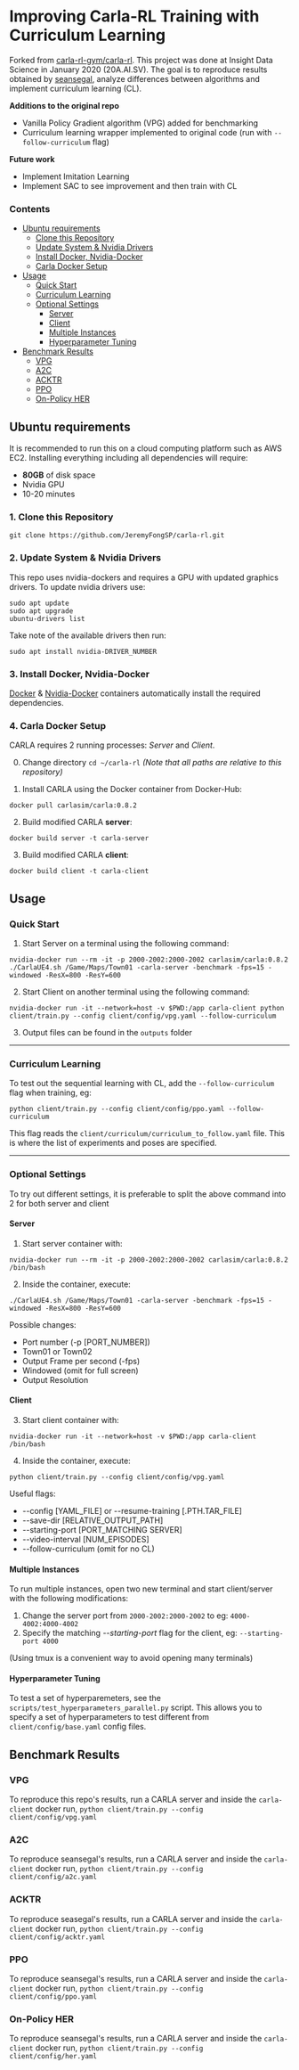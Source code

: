 # Improving Carla-RL Training with Curriculum Learning
Forked from [carla-rl-gym/carla-rl](https://github.com/carla-rl-gym/carla-rl). This project was done at Insight Data Science in January 2020 (20A.AI.SV). The goal is to reproduce results obtained by [seansegal](https://github.com/seansegal), analyze differences between algorithms and implement curriculum learning (CL). 

__Additions to the original repo__
* Vanilla Policy Gradient algorithm (VPG) added for benchmarking
* Curriculum learning wrapper implemented to original code (run with `--follow-curriculum` flag)

__Future work__
* Implement Imitation Learning
* Implement SAC to see improvement and then train with CL

### Contents
- [Ubuntu requirements](#ubuntu-requirements)
  * [Clone this Repository](#clone)
  * [Update System & Nvidia Drivers](#nvidia-drivers)
  * [Install Docker, Nvidia-Docker](#docker-nvidia)
  * [Carla Docker Setup](#docker-setup)
- [Usage](#usage)
  * [Quick Start](#quick-start)
  * [Curriculum Learning](#curriculum-learning)
  * [Optional Settings](#optional-settings)
    + [Server](#server)
    + [Client](#client)
    + [Multiple Instances](#multiple-instances)
    + [Hyperparameter Tuning](#hyperparameter-tuning)
- [Benchmark Results](#benchmark-results)
  * [VPG](#vpg)
  * [A2C](#a2c)
  * [ACKTR](#acktr)
  * [PPO](#ppo)
  * [On-Policy HER](#her)

<a name="ubuntu-requirements"></a>
## Ubuntu requirements
It is recommended to run this on a cloud computing platform such as AWS EC2.
Installing everything including all dependencies will require:
* __80GB__ of disk space
* Nvidia GPU
* 10-20 minutes

<a name="clone"></a>
### 1. Clone this Repository
```
git clone https://github.com/JeremyFongSP/carla-rl.git
```

<a name="nvidia-drivers"></a>
### 2. Update System & Nvidia Drivers
This repo uses nvidia-dockers and requires a GPU with updated graphics drivers.
To update nvidia drivers use:
```
sudo apt update
sudo apt upgrade
ubuntu-drivers list
```
Take note of the available drivers then run:
```
sudo apt install nvidia-DRIVER_NUMBER
```

<a name="docker-nvidia"></a>
### 3. Install Docker, Nvidia-Docker
[Docker](https://docs.docker.com/install/) & [Nvidia-Docker](https://github.com/NVIDIA/nvidia-docker) containers automatically install the required dependencies.

<a name="docker-setup"></a>
### 4. Carla Docker Setup
CARLA requires 2 running processes: *Server* and *Client*.

 0. Change directory `cd ~/carla-rl` *(Note that all paths are relative to this repository)*

 1. Install CARLA using the Docker container from Docker-Hub:
```
docker pull carlasim/carla:0.8.2
```
 2. Build modified CARLA __server__:
```
docker build server -t carla-server
```
 3. Build modified CARLA __client__:
```
docker build client -t carla-client
```

<a name="usage"></a>
## Usage
<a name="quick-start"></a>
### Quick Start
 1. Start Server on a terminal using the following command:
```
nvidia-docker run --rm -it -p 2000-2002:2000-2002 carlasim/carla:0.8.2 ./CarlaUE4.sh /Game/Maps/Town01 -carla-server -benchmark -fps=15 -windowed -ResX=800 -ResY=600
```
 2. Start Client on another terminal using the following command:
```
nvidia-docker run -it --network=host -v $PWD:/app carla-client python client/train.py --config client/config/vpg.yaml --follow-curriculum
```
 3. Output files can be found in the `outputs` folder

---

<a name="curriculum-learning"></a>
### Curriculum Learning
To test out the sequential learning with CL, add the `--follow-curriculum` flag when training, eg:
```
python client/train.py --config client/config/ppo.yaml --follow-curriculum
```

This flag reads the `client/curriculum/curriculum_to_follow.yaml` file. This is where the list of experiments and poses are specified.

---

<a name="optional-settings"></a>
### Optional Settings
To try out different settings, it is preferable to split the above command into 2 for both server and client

<a name="server"></a>
#### Server
 1. Start server container with:
```
nvidia-docker run --rm -it -p 2000-2002:2000-2002 carlasim/carla:0.8.2 /bin/bash
```
 2. Inside the container, execute:
```
./CarlaUE4.sh /Game/Maps/Town01 -carla-server -benchmark -fps=15 -windowed -ResX=800 -ResY=600
```
Possible changes:
* Port number (-p [PORT_NUMBER])
* Town01 or Town02
* Output Frame per second (-fps)
* Windowed (omit for full screen)
* Output Resolution

<a name="client"></a>
#### Client
 3. Start client container with:
```
nvidia-docker run -it --network=host -v $PWD:/app carla-client /bin/bash
```
 4. Inside the container, execute:
```
python client/train.py --config client/config/vpg.yaml
```
Useful flags:
* --config [YAML_FILE]  or  --resume-training [.PTH.TAR_FILE]
* --save-dir [RELATIVE_OUTPUT_PATH]
* --starting-port [PORT_MATCHING SERVER]
* --video-interval [NUM_EPISODES]
* --follow-curriculum (omit for no CL)

<a name="multiple-instances"></a>
#### Multiple Instances

To run multiple instances, open two new terminal and start client/server with the following modifications:
 1. Change the server port from `2000-2002:2000-2002` to eg: `4000-4002:4000-4002`
 2. Specify the matching *--starting-port* flag for the client, eg: `--starting-port 4000` 

(Using tmux is a convenient way to avoid opening many terminals)

<a name="hyperparameter-tuning"></a>
#### Hyperparameter Tuning
To test a set of hyperparemeters, see the `scripts/test_hyperparameters_parallel.py` script. This allows you to specify a set of hyperparameters to test different from `client/config/base.yaml` config files.

<a name="benchmark-results"></a>
## Benchmark Results

<a name="vpg"></a>
### VPG
To reproduce this repo's results, run a CARLA server and inside the `carla-client` docker run,
`python client/train.py --config client/config/vpg.yaml`

<a name="a2c"></a>
### A2C
To reproduce seansegal's results, run a CARLA server and inside the `carla-client` docker run,
`python client/train.py --config client/config/a2c.yaml`

<a name="acktr"></a>
### ACKTR
To reproduce seasegal's results, run a CARLA server and inside the `carla-client` docker run,
`python client/train.py --config client/config/acktr.yaml`

<a name="ppo"></a>
### PPO
To reproduce seansegal's results, run a CARLA server and inside the `carla-client` docker run,
`python client/train.py --config client/config/ppo.yaml`

<a name="her"></a>
### On-Policy HER
To reproduce seansegal's results, run a CARLA server and inside the `carla-client` docker run,
`python client/train.py --config client/config/her.yaml`
